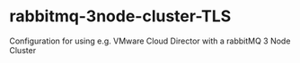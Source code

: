 # rabbitmq-3node-cluster-TLS
Configuration for using e.g. VMware Cloud Director with a rabbitMQ 3 Node Cluster
